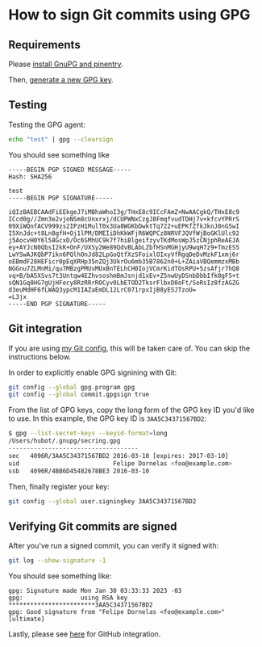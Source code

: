# How to sign Git commits using GPG

## Requirements

Please [install GnuPG and pinentry](HOWTO/install-gnupg-and-pinentry-on-mac.md).

Then, [generate a new GPG key](HOWTO/generate-and-manage-gpg-keys.md).

## Testing

Testing the GPG agent:

```sh
echo "test" | gpg --clearsign
```

You should see something like

```
-----BEGIN PGP SIGNED MESSAGE-----
Hash: SHA256

test
-----BEGIN PGP SIGNATURE-----

iQIzBAEBCAAdFiEEkgeJ7iMBhaWhoI3g/THxE8c9ICcFAmZ+NwAACgkQ/THxE8c9
ICcd0g//Zmn3e2vjoNSm8cUnxrxj/dCUPWNxCzgJ8FmqfvudTDHj7v+kfcvYPRrS
09XiWQnfACV999zs2IPzH1MulT0x3Ua8WGKbDwktTq722+uEPKfZfkJknJ0nG5wI
I5XnJdc+t8Ln8gfH+Oj1lPM/DMEIiDhKkWFjR6WQPCz8NRVFJQVfWjBoGKlUlc92
j5AocvH0Y6l58GcxD/Oc6SMhUC9k7f7hiBlgeifzyvTKdMosWpJ5zCNjphReAEJA
ey+AYJcN0QbsI2kK+OnF/UXSy2We89QdvBLAbLZbfHSnMGHjyU9wqH7z9+TmzES5
LwYSwAJKQbP7ikn6PQlhOnJd82LpGoQtfXzSFoixlOIxyVfRgqDeDvMzkF1xmj6r
oEBmdF28HEFicr0pEqXRHp35nZQj3UkrOu6mb35B7862n0+L+ZAiaVBQemmzxMBb
NGGnu7ZLMnMi/qu7MBzgPMUvMUxBnTELhCH0IojVCmrKidTOsRPU+5zsAfjr7hQ8
vq+B/bA5XSvs7t3Untqw4EZhvsoshmBmJsnjd1xEv+Z5nwUyDSnbDbbIfk0gF5+t
sQN1Gq8HG7gUjHFecy8RzRRrROCyv0LbETOD2TksrFlbxD0oFt/SoRsIz8fzAGZG
d3euMdHF6fLWAQ3ypcM1IAZaEmDL12LrC071rpxIjB8yESJTzoU=
=L3jx
-----END PGP SIGNATURE-----
```

## Git integration

If you are using [my Git config](../git), this will be taken care of. You can skip the instructions below.

In order to explicitly enable GPG signining with Git:

```sh
git config --global gpg.program gpg
git config --global commit.gpgsign true
```

From the list of GPG keys, copy the long form of the GPG key ID you'd like to use. In this example, the GPG key ID is `3AA5C34371567BD2`:

```sh
$ gpg --list-secret-keys --keyid-format=long
/Users/hubot/.gnupg/secring.gpg
------------------------------------
sec   4096R/3AA5C34371567BD2 2016-03-10 [expires: 2017-03-10]
uid                          Felipe Dornelas <foo@example.com>
ssb   4096R/4BB6D45482678BE3 2016-03-10
```

Then, finally register your key:

```sh
git config --global user.signingkey 3AA5C34371567BD2
```

## Verifying Git commits are signed

After you've run a signed commit, you can verify it signed with:

```sh
git log --show-signature -1
```

You should see something like:

```
gpg: Signature made Mon Jan 30 03:33:33 2023 -03
gpg:                using RSA key ************************3AA5C34371567BD2
gpg: Good signature from "Felipe Dornelas <foo@example.com>" [ultimate]
```

Lastly, please see [here](https://docs.github.com/en/authentication/managing-commit-signature-verification/signing-commits) for GitHub integration.
